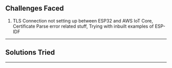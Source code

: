 ## Challenges Faced
1. TLS Connection not setting up between ESP32 and AWS IoT Core, Certificate Parse error related stuff, Trying with inbuilt examples of ESP-IDF
---

## Solutions Tried

---
